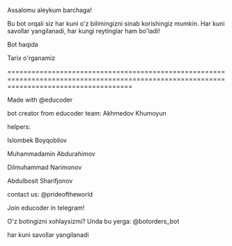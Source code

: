 Assalomu aleykum barchaga!

Bu bot orqali siz har kuni o'z bilimingizni sinab korishingiz mumkin. Har kuni savollar yangilanadi, har kungi reytinglar ham bo'ladi!

Bot haqida

Tarix o'rganamiz


===========================================================================================================================================

Made with @educoder

bot creator from educoder team: Akhmedov Khumoyun

helpers:

Islombek Boyqobilov

Muhammadamin Abdurahimov

Dilmuhammad Narimonov

Abdulbosit Sharifjonov

contact us: @prideoftheworld

Join educoder in telegram!

O'z botingizni xohlaysizmi? Unda bu yerga: @botorders_bot





har kuni savollar yangilanadi
